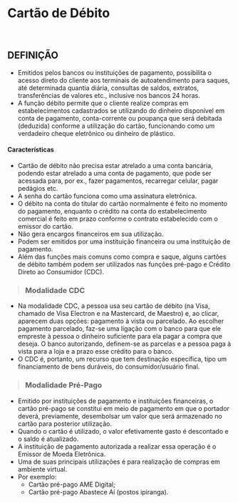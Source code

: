 # Cartão de Débito

<br>

## DEFINIÇÃO
* Emitidos pelos bancos ou instituições de pagamento, possibilita o acesso direto do cliente aos terminais de autoatendimento para saques, até determinada quantia diária, consultas de
saldos, extratos, transferências de valores etc., inclusive nos bancos 24 horas.
* A função débito permite que o cliente realize compras em estabelecimentos cadastrados se utilizando do dinheiro disponível em conta de pagamento, conta-corrente ou poupança
que será debitada (deduzida) conforme a utilização do cartão, funcionando como um verdadeiro cheque eletrônico ou dinheiro de plástico.

#### Características
* Cartão de débito não precisa estar atrelado a uma conta bancária, podendo estar atrelado a uma conta de pagamento, que pode ser acessada para, por ex., fazer pagamentos, recarregar celular, pagar pedágios etc.
* A senha do cartão funciona como uma assinatura eletrônica.
* O débito na conta do titular do cartão normalmente é feito no momento do pagamento, enquanto o crédito na conta do estabelecimento comercial é feito em prazo conforme o contrato estabelecido com o emissor do cartão.
* Não gera encargos financeiros em sua utilização.
* Podem ser emitidos por uma instituição financeira ou uma instituição de pagamento. 
* Além das funções mais comuns como compra e saque, alguns cartões de débito também podem ser utilizados nas funções pré-pago e Crédito Direto ao Consumidor (CDC).

> ### Modalidade CDC
* Na modalidade CDC, a pessoa usa seu cartão de débito (na Visa, chamado de Visa Electron e na Mastercard, de Maestro) e, ao clicar, aparecem duas opções: pagamento à vista ou
parcelado. Ao escolher pagamento parcelado, faz-se uma ligação com o banco para que ele empreste à pessoa o dinheiro suficiente para ela pagar a compra que deseja. O banco autorizando, definem-se as parcelas e a pessoa paga à vista para a loja e a prazo esse crédito para o banco.
* O CDC é, portanto, um recurso que tem destinação específica, tipo um financiamento de bens duráveis, do consumidor/usuário final.

> ### Modalidade Pré-Pago
* Emitido por instituições de pagamento e instituições financeiras, o cartão pré-pago se constitui em meio de pagamento em que o portador deverá, previamente, desembolsar um valor que será armazenado no cartão para posterior utilização. 
* Quando o cartão é utilizado, o valor efetivamente gasto é descontado e o saldo é atualizado.
* A instituição de pagamento autorizada a realizar essa operação é o Emissor de Moeda Eletrônica.
* Uma de suas principais utilizações é para realização de compras em ambiente virtual.
* Por exemplo: 
  - Cartão pré-pago AME Digital; 
  - Cartão pré-pago Abastece Aí (postos ipiranga).


